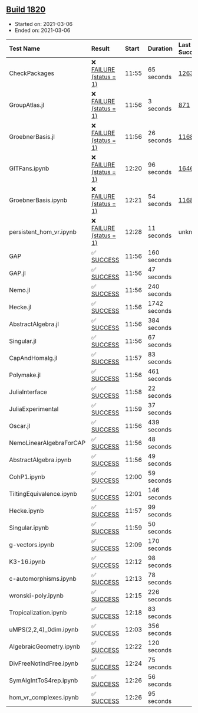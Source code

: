 ## [Build 1820](https://oscarci.mathematik.uni-kl.de/job/oscar-stable/1820/)

* Started on: 2021-03-06
* Ended on: 2021-03-06

| Test Name    | Result | Start | Duration | Last Success | First Failure |
|:-------------|:-------|:------|:---------|:-------------|:--------------|
| CheckPackages | ❌ [FAILURE (status = 1)](https://oscarci.mathematik.uni-kl.de/job/oscar-stable/1820/artifact/logs/build-1820/CheckPackages.log) | 11:55 | 65 seconds | [1263](https://oscarci.mathematik.uni-kl.de/job/oscar-stable/1263/) | [1264](https://oscarci.mathematik.uni-kl.de/job/oscar-stable/1264/) |
| GroupAtlas.jl | ❌ [FAILURE (status = 1)](https://oscarci.mathematik.uni-kl.de/job/oscar-stable/1820/artifact/logs/build-1820/GroupAtlas.jl.log) | 11:56 | 3 seconds | [871](https://oscarci.mathematik.uni-kl.de/job/oscar-stable/871/) | [872](https://oscarci.mathematik.uni-kl.de/job/oscar-stable/872/) |
| GroebnerBasis.jl | ❌ [FAILURE (status = 1)](https://oscarci.mathematik.uni-kl.de/job/oscar-stable/1820/artifact/logs/build-1820/GroebnerBasis.jl.log) | 11:56 | 26 seconds | [1168](https://oscarci.mathematik.uni-kl.de/job/oscar-stable/1168/) | [1169](https://oscarci.mathematik.uni-kl.de/job/oscar-stable/1169/) |
| GITFans.ipynb | ❌ [FAILURE (status = 1)](https://oscarci.mathematik.uni-kl.de/job/oscar-stable/1820/artifact/logs/build-1820/GITFans.ipynb.log) | 12:20 | 96 seconds | [1646](https://oscarci.mathematik.uni-kl.de/job/oscar-stable/1646/) | [1647](https://oscarci.mathematik.uni-kl.de/job/oscar-stable/1647/) |
| GroebnerBasis.ipynb | ❌ [FAILURE (status = 1)](https://oscarci.mathematik.uni-kl.de/job/oscar-stable/1820/artifact/logs/build-1820/GroebnerBasis.ipynb.log) | 12:21 | 54 seconds | [1168](https://oscarci.mathematik.uni-kl.de/job/oscar-stable/1168/) | [1169](https://oscarci.mathematik.uni-kl.de/job/oscar-stable/1169/) |
| persistent_hom_vr.ipynb | ❌ [FAILURE (status = 1)](https://oscarci.mathematik.uni-kl.de/job/oscar-stable/1820/artifact/logs/build-1820/persistent_hom_vr.ipynb.log) | 12:28 | 11 seconds | unknown | unknown |
| GAP | ✅ [SUCCESS](https://oscarci.mathematik.uni-kl.de/job/oscar-stable/1820/artifact/logs/build-1820/GAP.log) | 11:56 | 160 seconds |  |  |
| GAP.jl | ✅ [SUCCESS](https://oscarci.mathematik.uni-kl.de/job/oscar-stable/1820/artifact/logs/build-1820/GAP.jl.log) | 11:56 | 47 seconds |  |  |
| Nemo.jl | ✅ [SUCCESS](https://oscarci.mathematik.uni-kl.de/job/oscar-stable/1820/artifact/logs/build-1820/Nemo.jl.log) | 11:56 | 240 seconds |  |  |
| Hecke.jl | ✅ [SUCCESS](https://oscarci.mathematik.uni-kl.de/job/oscar-stable/1820/artifact/logs/build-1820/Hecke.jl.log) | 11:56 | 1742 seconds |  |  |
| AbstractAlgebra.jl | ✅ [SUCCESS](https://oscarci.mathematik.uni-kl.de/job/oscar-stable/1820/artifact/logs/build-1820/AbstractAlgebra.jl.log) | 11:56 | 384 seconds |  |  |
| Singular.jl | ✅ [SUCCESS](https://oscarci.mathematik.uni-kl.de/job/oscar-stable/1820/artifact/logs/build-1820/Singular.jl.log) | 11:56 | 67 seconds |  |  |
| CapAndHomalg.jl | ✅ [SUCCESS](https://oscarci.mathematik.uni-kl.de/job/oscar-stable/1820/artifact/logs/build-1820/CapAndHomalg.jl.log) | 11:57 | 83 seconds |  |  |
| Polymake.jl | ✅ [SUCCESS](https://oscarci.mathematik.uni-kl.de/job/oscar-stable/1820/artifact/logs/build-1820/Polymake.jl.log) | 11:56 | 461 seconds |  |  |
| JuliaInterface | ✅ [SUCCESS](https://oscarci.mathematik.uni-kl.de/job/oscar-stable/1820/artifact/logs/build-1820/JuliaInterface.log) | 11:58 | 22 seconds |  |  |
| JuliaExperimental | ✅ [SUCCESS](https://oscarci.mathematik.uni-kl.de/job/oscar-stable/1820/artifact/logs/build-1820/JuliaExperimental.log) | 11:59 | 37 seconds |  |  |
| Oscar.jl | ✅ [SUCCESS](https://oscarci.mathematik.uni-kl.de/job/oscar-stable/1820/artifact/logs/build-1820/Oscar.jl.log) | 11:56 | 439 seconds |  |  |
| NemoLinearAlgebraForCAP | ✅ [SUCCESS](https://oscarci.mathematik.uni-kl.de/job/oscar-stable/1820/artifact/logs/build-1820/NemoLinearAlgebraForCAP.log) | 11:56 | 48 seconds |  |  |
| AbstractAlgebra.ipynb | ✅ [SUCCESS](https://oscarci.mathematik.uni-kl.de/job/oscar-stable/1820/artifact/logs/build-1820/AbstractAlgebra.ipynb.log) | 11:56 | 49 seconds |  |  |
| CohP1.ipynb | ✅ [SUCCESS](https://oscarci.mathematik.uni-kl.de/job/oscar-stable/1820/artifact/logs/build-1820/CohP1.ipynb.log) | 12:00 | 59 seconds |  |  |
| TiltingEquivalence.ipynb | ✅ [SUCCESS](https://oscarci.mathematik.uni-kl.de/job/oscar-stable/1820/artifact/logs/build-1820/TiltingEquivalence.ipynb.log) | 12:01 | 146 seconds |  |  |
| Hecke.ipynb | ✅ [SUCCESS](https://oscarci.mathematik.uni-kl.de/job/oscar-stable/1820/artifact/logs/build-1820/Hecke.ipynb.log) | 11:57 | 99 seconds |  |  |
| Singular.ipynb | ✅ [SUCCESS](https://oscarci.mathematik.uni-kl.de/job/oscar-stable/1820/artifact/logs/build-1820/Singular.ipynb.log) | 11:59 | 50 seconds |  |  |
| g-vectors.ipynb | ✅ [SUCCESS](https://oscarci.mathematik.uni-kl.de/job/oscar-stable/1820/artifact/logs/build-1820/g-vectors.ipynb.log) | 12:09 | 170 seconds |  |  |
| K3-16.ipynb | ✅ [SUCCESS](https://oscarci.mathematik.uni-kl.de/job/oscar-stable/1820/artifact/logs/build-1820/K3-16.ipynb.log) | 12:12 | 98 seconds |  |  |
| c-automorphisms.ipynb | ✅ [SUCCESS](https://oscarci.mathematik.uni-kl.de/job/oscar-stable/1820/artifact/logs/build-1820/c-automorphisms.ipynb.log) | 12:13 | 78 seconds |  |  |
| wronski-poly.ipynb | ✅ [SUCCESS](https://oscarci.mathematik.uni-kl.de/job/oscar-stable/1820/artifact/logs/build-1820/wronski-poly.ipynb.log) | 12:15 | 226 seconds |  |  |
| Tropicalization.ipynb | ✅ [SUCCESS](https://oscarci.mathematik.uni-kl.de/job/oscar-stable/1820/artifact/logs/build-1820/Tropicalization.ipynb.log) | 12:18 | 83 seconds |  |  |
| uMPS(2,2,4)_0dim.ipynb | ✅ [SUCCESS](https://oscarci.mathematik.uni-kl.de/job/oscar-stable/1820/artifact/logs/build-1820/uMPS-2-2-4-_0dim.ipynb.log) | 12:03 | 356 seconds |  |  |
| AlgebraicGeometry.ipynb | ✅ [SUCCESS](https://oscarci.mathematik.uni-kl.de/job/oscar-stable/1820/artifact/logs/build-1820/AlgebraicGeometry.ipynb.log) | 12:22 | 120 seconds |  |  |
| DivFreeNotIndFree.ipynb | ✅ [SUCCESS](https://oscarci.mathematik.uni-kl.de/job/oscar-stable/1820/artifact/logs/build-1820/DivFreeNotIndFree.ipynb.log) | 12:24 | 75 seconds |  |  |
| SymAlgIntToS4rep.ipynb | ✅ [SUCCESS](https://oscarci.mathematik.uni-kl.de/job/oscar-stable/1820/artifact/logs/build-1820/SymAlgIntToS4rep.ipynb.log) | 12:26 | 56 seconds |  |  |
| hom_vr_complexes.ipynb | ✅ [SUCCESS](https://oscarci.mathematik.uni-kl.de/job/oscar-stable/1820/artifact/logs/build-1820/hom_vr_complexes.ipynb.log) | 12:26 | 95 seconds |  |  |
